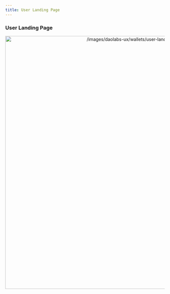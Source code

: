 ```yaml
---
title: User Landing Page
---
```


### User Landing Page

<p align="center">
<img src="/images/daolabs-ux/wallets/user-landing.png" alt="/images/daolabs-ux/wallets/user-landing.png" width="800px" />
</p>
